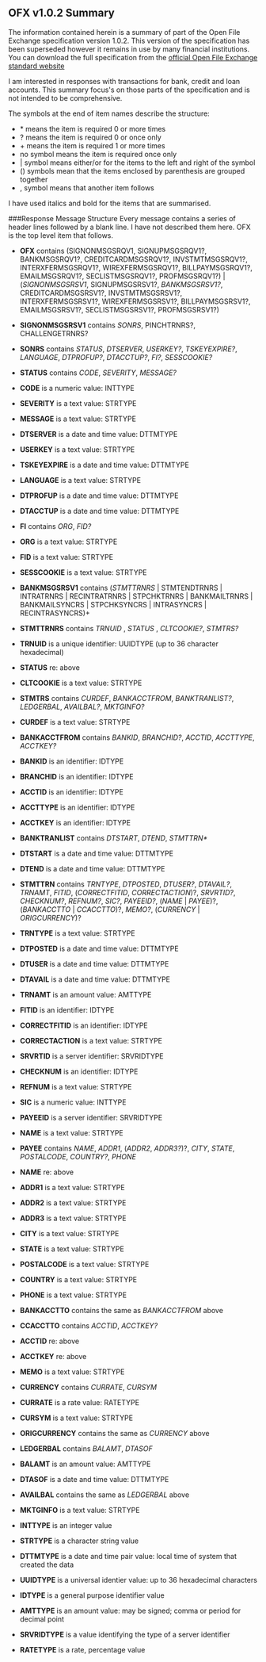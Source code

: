 ##  OFX v1.0.2 Summary
The information contained herein is a summary of part of the Open File Exchange specification version 1.0.2.  This version of the specification has been superseded however it remains in use by many financial institutions.  You can download the full specification from the [official Open File Exchange standard website](http://www.ofx.net/downloads.html)

I am interested in responses with transactions for bank, credit and loan accounts.  This summary focus's on those parts of the specification and is not intended to be comprehensive.

The symbols at the end of item names describe the structure:

* \* means the item is required 0 or more times
* \? means the item is required 0 or once only
* \+ means the item is required 1 or more times
* no symbol means the item is required once only
* \| symbol means either/or for the items to the left and right of the symbol
* \(\) symbols mean that the items enclosed by parenthesis are grouped together
* , symbol means that another item follows

I have used italics and bold for the items that are summarised.

###Response Message Structure
Every message contains a series of header lines followed by a blank line.  I have not described them here.  OFX is the top level item that follows.

* **OFX** contains (SIGNONMSGSRQV1, SIGNUPMSGSRQV1?, BANKMSGSRQV1?, CREDITCARDMSGSRQV1?, INVSTMTMSGSRQV1?, INTERXFERMSGSRQV1?, WIREXFERMSGSRQV1?, BILLPAYMSGSRQV1?, EMAILMSGSRQV1?, SECLISTMSGSRQV1?, PROFMSGSRQV1?) | (_SIGNONMSGSRSV1_, SIGNUPMSGSRSV1?, _BANKMSGSRSV1?_, CREDITCARDMSGSRSV1?, INVSTMTMSGSRSV1?, INTERXFERMSGSRSV1?, WIREXFERMSGSRSV1?, BILLPAYMSGSRSV1?, EMAILMSGSRSV1?, SECLISTMSGSRSV1?, PROFMSGSRSV1?)

* **SIGNONMSGSRSV1** contains _SONRS_, PINCHTRNRS?, CHALLENGETRNRS?

* **SONRS** contains _STATUS_, _DTSERVER_, _USERKEY?_, _TSKEYEXPIRE?_, _LANGUAGE_, _DTPROFUP?_, _DTACCTUP?_, _FI?_, _SESSCOOKIE?_

* **STATUS** contains _CODE_, _SEVERITY_, _MESSAGE?_

* **CODE** is a numeric value: INTTYPE
* **SEVERITY** is a text value: STRTYPE
* **MESSAGE** is a text value: STRTYPE

* **DTSERVER** is a date and time value: DTTMTYPE

* **USERKEY** is a text value: STRTYPE

* **TSKEYEXPIRE** is a date and time value: DTTMTYPE

* **LANGUAGE** is a text value: STRTYPE

* **DTPROFUP** is a date and time value: DTTMTYPE

* **DTACCTUP** is a date and time value: DTTMTYPE

* **FI** contains _ORG_, _FID?_

* **ORG** is a text value: STRTYPE
* **FID** is a text value: STRTYPE

* **SESSCOOKIE** is a text value: STRTYPE

* **BANKMSGSRSV1** contains (_STMTTRNRS_ | STMTENDTRNRS | INTRATRNRS | RECINTRATRNRS | STPCHKTRNRS | BANKMAILTRNRS | BANKMAILSYNCRS | STPCHKSYNCRS | INTRASYNCRS | RECINTRASYNCRS)+

* **STMTTRNRS** contains _TRNUID_ , _STATUS_ , _CLTCOOKIE?_, _STMTRS?_

* **TRNUID** is a unique identifier: UUIDTYPE (up to 36 character hexadecimal)

* **STATUS** re: above

* **CLTCOOKIE** is a text value: STRTYPE

* **STMTRS** contains _CURDEF_, _BANKACCTFROM_, _BANKTRANLIST?_, _LEDGERBAL_, _AVAILBAL?_, _MKTGINFO?_

* **CURDEF** is a text value: STRTYPE

* **BANKACCTFROM** contains _BANKID_, _BRANCHID?_, _ACCTID_, _ACCTTYPE_, _ACCTKEY?_

* **BANKID** is an identifier: IDTYPE
* **BRANCHID** is an identifier: IDTYPE
* **ACCTID** is an identifier: IDTYPE
* **ACCTTYPE** is an identifier: IDTYPE
* **ACCTKEY** is an identifier: IDTYPE

* **BANKTRANLIST** contains _DTSTART_, _DTEND_, _STMTTRN*_

* **DTSTART** is a date and time value: DTTMTYPE

* **DTEND** is a date and time value: DTTMTYPE

* **STMTTRN** contains _TRNTYPE_, _DTPOSTED_, _DTUSER?_, _DTAVAIL?_, _TRNAMT_, _FITID_, (_CORRECTFITID_, _CORRECTACTION_)?, _SRVRTID?_, _CHECKNUM?_, _REFNUM?_, _SIC?_, _PAYEEID?_, (_NAME_ | _PAYEE_)?, (_BANKACCTTO_ | _CCACCTTO_)?, _MEMO?_, (_CURRENCY_ | _ORIGCURRENCY_)?

* **TRNTYPE** is a text value: STRTYPE

* **DTPOSTED** is a date and time value: DTTMTYPE

* **DTUSER** is a date and time value: DTTMTYPE

* **DTAVAIL** is a date and time value: DTTMTYPE

* **TRNAMT** is an amount value: AMTTYPE

* **FITID** is an identifier: IDTYPE

* **CORRECTFITID** is an identifier: IDTYPE

* **CORRECTACTION** is a text value: STRTYPE

* **SRVRTID** is a server identifier: SRVRIDTYPE

* **CHECKNUM** is an identifier: IDTYPE

* **REFNUM** is a text value: STRTYPE

* **SIC** is a numeric value: INTTYPE

* **PAYEEID** is a server identifier: SRVRIDTYPE

* **NAME** is a text value: STRTYPE

* **PAYEE** contains _NAME_, _ADDR1_, (_ADDR2_, _ADDR3?_)?, _CITY_, _STATE_, _POSTALCODE_, _COUNTRY?_, _PHONE_

* **NAME** re: above
* **ADDR1** is a text value: STRTYPE
* **ADDR2** is a text value: STRTYPE
* **ADDR3** is a text value: STRTYPE
* **CITY** is a text value: STRTYPE
* **STATE** is a text value: STRTYPE
* **POSTALCODE** is a text value: STRTYPE
* **COUNTRY** is a text value: STRTYPE
* **PHONE** is a text value: STRTYPE

* **BANKACCTTO** contains the same as _BANKACCTFROM_ above

* **CCACCTTO** contains _ACCTID_, _ACCTKEY?_

* **ACCTID** re: above
* **ACCTKEY** re: above

* **MEMO** is a text value: STRTYPE

* **CURRENCY** contains _CURRATE_, _CURSYM_

* **CURRATE** is a rate value: RATETYPE
* **CURSYM** is a text value: STRTYPE

* **ORIGCURRENCY** contains the same as _CURRENCY_ above

* **LEDGERBAL** contains _BALAMT_, _DTASOF_

* **BALAMT** is an amount value: AMTTYPE
* **DTASOF** is a date and time value: DTTMTYPE

* **AVAILBAL** contains the same as _LEDGERBAL_ above

* **MKTGINFO** is a text value: STRTYPE

* **INTTYPE** is an integer value
* **STRTYPE** is a character string value
* **DTTMTYPE** is a date and time pair value: local time of system that created the data
* **UUIDTYPE** is a universal identier value: up to 36 hexadecimal characters
* **IDTYPE** is a general purpose identifier value
* **AMTTYPE** is an amount value: may be signed; comma or period for decimal point
* **SRVRIDTYPE** is a value identifying the type of a server identifier
* **RATETYPE** is a rate, percentage value
